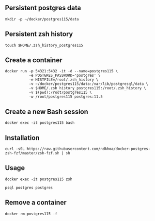 Persistent postgres data
------------------------
```
mkdir -p ~/docker/postgres115/data
```

Persistent zsh history
----------------------
```
touch $HOME/.zsh_history_postgres115
```

Create a container
------------------

```
docker run -p 54321:5432 -it -d --name=postgres115 \
           -e POSTGRES_PASSWORD='postgres' \
           -e HISTFILE=/root/.zsh_history \
           -v ~/docker/postgres115/data:/var/lib/postgresql/data \
           -v $HOME/.zsh_history_postgres115:/root/.zsh_history \
           -v $(pwd):/root/postgres115 \
           -w /root/postgres115 postgres:11.5
```

Create a new Bash session
-------------------------
```
docker exec -it postgres115 bash
```

Installation
------------

```
curl -sSL https://raw.githubusercontent.com/ndkhoa/docker-postgres-zsh-fzf/master/zsh-fzf.sh | sh
```

Usage
-----
```
docker exec -it postgres115 zsh

psql postgres postgres
```

Remove a container
------------------

```
docker rm postgres115 -f
```
